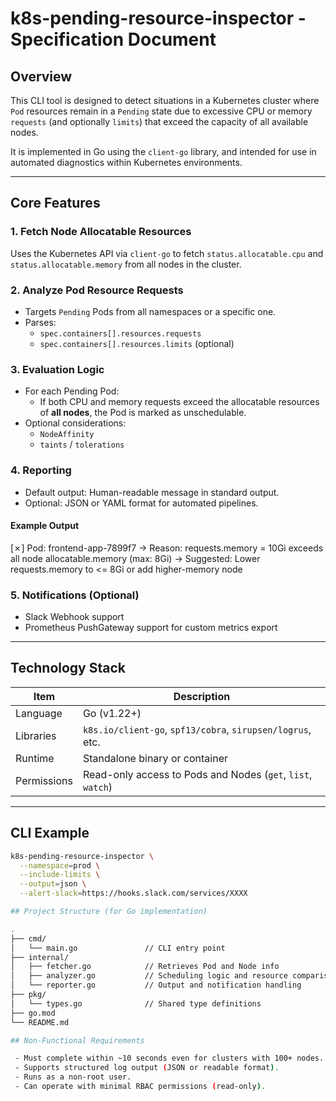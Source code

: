 # k8s-pending-resource-inspector - Specification Document

## Overview

This CLI tool is designed to detect situations in a Kubernetes cluster where `Pod` resources remain in a `Pending` state due to excessive CPU or memory `requests` (and optionally `limits`) that exceed the capacity of all available nodes.

It is implemented in Go using the `client-go` library, and intended for use in automated diagnostics within Kubernetes environments.

---

## Core Features

### 1. Fetch Node Allocatable Resources

Uses the Kubernetes API via `client-go` to fetch `status.allocatable.cpu` and `status.allocatable.memory` from all nodes in the cluster.

### 2. Analyze Pod Resource Requests

- Targets `Pending` Pods from all namespaces or a specific one.
- Parses:
  - `spec.containers[].resources.requests`
  - `spec.containers[].resources.limits` (optional)

### 3. Evaluation Logic

- For each Pending Pod:
  - If both CPU and memory requests exceed the allocatable resources of **all nodes**, the Pod is marked as unschedulable.
- Optional considerations:
  - `NodeAffinity`
  - `taints` / `tolerations`

### 4. Reporting

- Default output: Human-readable message in standard output.
- Optional: JSON or YAML format for automated pipelines.

#### Example Output

[✗] Pod: frontend-app-7899f7
→ Reason: requests.memory = 10Gi exceeds all node allocatable.memory (max: 8Gi)
→ Suggested: Lower requests.memory to <= 8Gi or add higher-memory node

### 5. Notifications (Optional)

- Slack Webhook support
- Prometheus PushGateway support for custom metrics export

---

## Technology Stack

| Item         | Description                                                   |
|--------------|---------------------------------------------------------------|
| Language     | Go (v1.22+)                                                   |
| Libraries    | `k8s.io/client-go`, `spf13/cobra`, `sirupsen/logrus`, etc.    |
| Runtime      | Standalone binary or container                                |
| Permissions  | Read-only access to Pods and Nodes (`get`, `list`, `watch`)   |

---

## CLI Example

```bash
k8s-pending-resource-inspector \
  --namespace=prod \
  --include-limits \
  --output=json \
  --alert-slack=https://hooks.slack.com/services/XXXX

## Project Structure (for Go implementation)

.
├── cmd/
│   └── main.go               // CLI entry point
├── internal/
│   ├── fetcher.go            // Retrieves Pod and Node info
│   ├── analyzer.go           // Scheduling logic and resource comparison
│   └── reporter.go           // Output and notification handling
├── pkg/
│   └── types.go              // Shared type definitions
├── go.mod
└── README.md

## Non-Functional Requirements

 - Must complete within ~10 seconds even for clusters with 100+ nodes.
 - Supports structured log output (JSON or readable format).
 - Runs as a non-root user.
 - Can operate with minimal RBAC permissions (read-only).
